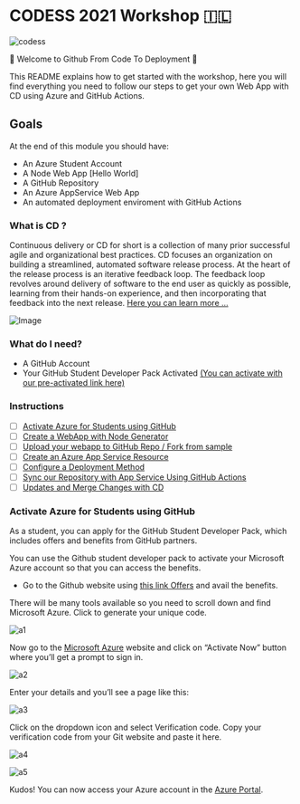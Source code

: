 # CODESS 2021 Workshop :israel:

![codess](https://user-images.githubusercontent.com/9124597/118569186-059e1180-b73f-11eb-8b14-06124cb998f9.png)

🚩 Welcome to Github From Code To Deployment 🚩

This README explains how to get started with the workshop, here you will find everything you need to follow our steps to get your own Web App with CD using Azure and GitHub Actions.

## Goals
At the end of this module you should have:

* An Azure Student Account 
* A Node Web App [Hello World]
* A GitHub Repository
* An Azure AppService Web App
* An automated deployment enviroment with GitHub Actions

### What is CD ?

Continuous delivery or CD for short is a collection of many prior successful agile and organizational best practices. CD focuses an organization on building a streamlined, automated software release process. At the heart of the release process is an iterative feedback loop. The feedback loop revolves around delivery of software to the end user as quickly as possible, learning from their hands-on experience, and then incorporating that feedback into the next release. [Here you can learn more ...](https://www.atlassian.com/continuous-delivery/principles)


![Image](https://user-images.githubusercontent.com/9124597/117738564-f3155c80-b1c1-11eb-99db-25ecb98e6d51.png)

### What do I need? 

* A GitHub Account
* Your GitHub Student Developer Pack Activated [(You can activate with our pre-activated link here)](https://education.github.com/discount_requests/student_application?utm_source=2021-04-10-CODESS)

### Instructions

* [ ] [Activate Azure for Students using GitHub](activate-azure-for-students-using-github)
* [ ] [Create a WebApp with Node Generator]()
* [ ] [Upload your webapp to GitHub Repo / Fork from sample]()
* [ ] [Create an Azure App Service Resource]()
* [ ] [Configure a Deployment Method]()
* [ ] [Sync our Repository with App Service Using GitHub Actions]()
* [ ] [Updates and Merge Changes with CD]()

### Activate Azure for Students using GitHub
As a student, you can apply for the GitHub Student Developer Pack, which includes offers and benefits from GitHub partners.

You can use the Github student developer pack to activate your Microsoft Azure account so that you can access the benefits. 

* Go to the Github website using [this link Offers](https://education.github.com/pack/offers) and avail the benefits.  

There will be many tools available so you need to scroll down and find Microsoft Azure. Click to generate your unique code.

![a1](https://user-images.githubusercontent.com/9124597/117738588-ff99b500-b1c1-11eb-9883-bd61fa3bc093.png)


Now go to the [Microsoft Azure](https://azure.microsoft.com/en-us/) website and click on “Activate Now” button where you’ll get a prompt to sign in.

![a2](https://user-images.githubusercontent.com/9124597/117738591-03c5d280-b1c2-11eb-808a-6fe9a5e9a948.png)

Enter your details and you’ll see a page like this:

![a3](https://user-images.githubusercontent.com/9124597/117738601-0aece080-b1c2-11eb-8cfa-501cf69f9232.png)


Click on the dropdown icon and select Verification code. Copy your verification code from your Git website and paste it here.

![a4](https://user-images.githubusercontent.com/9124597/117738611-0f18fe00-b1c2-11eb-8ab3-e8faf31d2938.png)

![a5](https://user-images.githubusercontent.com/9124597/117738617-13451b80-b1c2-11eb-928b-f7d53be0074a.png)

Kudos! You can now access your Azure account in the [Azure Portal](https//portal.azure.com).
